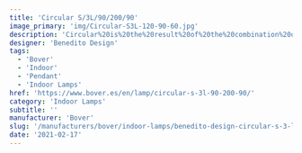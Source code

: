 ```yaml
---
title: 'Circular S/3L/90/200/90'
image_primary: 'img/Circular-S3L-120-90-60.jpg'
description: 'Circular%20is%20the%20result%20of%20the%20combination%20of%20design%20and%20architecture%20to%20create%20lights%20for%20large%20spaces.%20With%20this%20piece%2C%20Benedito%20Design%20accomplishes%20maximum%20expression%20with%20minimum%20materials.%20Circular%20offers%20great%20versatility%20with%20its%20combination%20of%20formats%20and%20finishes.%20Its%20timeless%20yet%20contemporary%20design%20gives%20it%20character%20and%20perfectly%20illuminates%20spaces%20of%20high%20architectural%20value.'
designer: 'Benedito Design'
tags:
  - 'Bover'
  - 'Indoor'
  - 'Pendant'
  - 'Indoor Lamps'
href: 'https://www.bover.es/en/lamp/circular-s-3l-90-200-90/'
category: 'Indoor Lamps'
subtitle: ''
manufacturer: 'Bover'
slug: '/manufacturers/bover/indoor-lamps/benedito-design-circular-s-3-l-90-200-90'
date: '2021-02-17'
---
```

